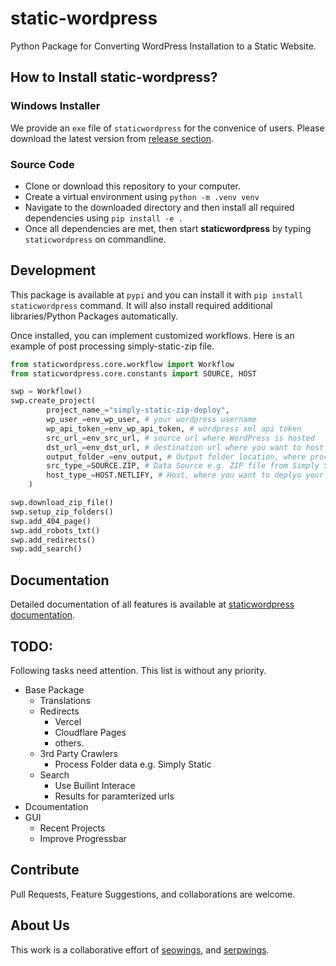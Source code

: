 # static-wordpress

Python Package for Converting WordPress Installation to a Static Website.


## How to Install static-wordpress?

### Windows Installer

We provide an ``exe`` file of ``staticwordpress`` for the convenice of users. Please download the latest version from [release section](https://github.com/serpwings/static-wordpress/releases).


### Source Code

- Clone or download this repository to your computer.
- Create a virtual environment using ``python -m .venv venv``
- Navigate to the downloaded directory and then install all required dependencies using ``pip install -e .``
- Once all dependencies are met, then start **staticwordpress** by typing ``staticwordpress`` on commandline.

## Development

This package is available at ``pypi`` and you can install it with ``pip install staticwordpress`` command. It will also install required additional libraries/Python Packages automatically.

Once installed, you can implement customized workflows. Here is an example of post processing simply-static-zip file. 

```python
from staticwordpress.core.workflow import Workflow
from staticwordpress.core.constants import SOURCE, HOST

swp = Workflow()
swp.create_project(
        project_name_="simply-static-zip-deploy",
        wp_user_=env_wp_user, # your wordpress username
        wp_api_token_=env_wp_api_token, # wordpress xml api token
        src_url_=env_src_url, # source url where WordPress is hosted
        dst_url_=env_dst_url, # destination url where you want to host Static version
        output_folder_=env_output, # Output folder location, where processed files will be saved
        src_type_=SOURCE.ZIP, # Data Source e.g. ZIP file from Simply Static WordPress Plugin
        host_type_=HOST.NETLIFY, # Host, where you want to deplyo your website.
    )

swp.download_zip_file()
swp.setup_zip_folders()
swp.add_404_page()
swp.add_robots_txt()
swp.add_redirects()
swp.add_search()
```

## Documentation

Detailed documentation of all features is available at [staticwordpress documentation](https://static-wordpress-docs.netlify.app/).

## TODO:

Following tasks need attention. This list is without any priority.

- Base Package
    - Translations
    - Redirects
        - Vercel
        - Cloudflare Pages
        - others.  
    - 3rd Party Crawlers
        - Process Folder data e.g. Simply Static
    - Search
        - Use Builint Interace
        - Results for paramterized urls
- Dcoumentation
- GUI
    - Recent Projects
    - Improve Progressbar
    
## Contribute

Pull Requests, Feature Suggestions, and collaborations are welcome.

## About Us

This work is a collaborative effort of [seowings](https://www.seowings.org/), and [serpwings](https://serpwings.com/).